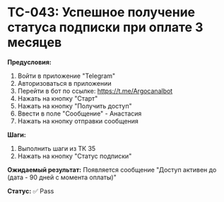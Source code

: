# TC-043: Успешное получение статуса подписки при оплате 3 месяцев


**Предусловия:**
1. Войти в приложение "Telegram"
2. Авторизоваться в приложении
3. Перейти в бот по ссылке: https://t.me/Argocanalbot
4. Нажать на кнопку "Старт"
5. Нажать на кнопку "Получить доступ"
6. Ввести в поле "Сообщение" - Анастасия
7. Нажать на кнопку отправки сообщения

**Шаги:**
1. Выполнить шаги из ТК 35
2. Нажать на кнопку "Статус подписки"

**Ожидаемый результат:**
Появляется сообщение "Доступ активен до (дата - 90 дней с момента оплаты)"

**Статус:** ✅ Pass
